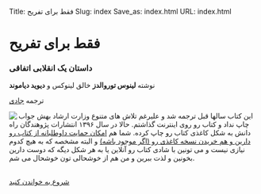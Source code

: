 Title: فقط برای تفریح
Slug: index
Save_as: index.html
URL: index.html


# فقط برای تفریح
### داستان یک انقلابی اتفاقی

نوشته <b>لینوس توروالدز</b> خالق لینوکس  و <b>دیوید دیاموند</b>

ترجمه [جادی](http://jadi.net)

<img src="/images/jff_small.jpg" align="left" />

این کتاب سالها قبل ترجمه شد و علیرغم تلاش های متنوع وزارت ارشاد بهش جواب چاپ نداد و کتاب رو روی اینترنت گذاشتم. حالا در سال ۱۳۹۶ انتشارات پژوهندگان راه دانش به شکل کاغذی کتاب رو چاپ کرده. شما هم [امکان حمایت داوطلبانه از کتاب رو دارین و هم خریدن نسخه کاغذی رو (اگر موجود باشه)](/support.html) و البته مشخصه که به هیچ کدوم نیازی نیست و می تونین با شادی کتاب رو آنلاین یا به هر شکل دیگه که دوست دارین بخونین و لذت ببرین و من هم از خوشحالی تون خوشحال می شم.

<br><a href="/about.html" class="clearfix btn btn-lg btn-default" >شروع به خواندن کنید</a>

